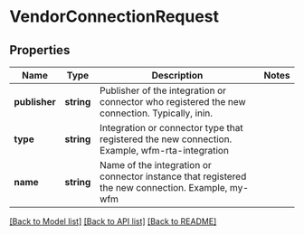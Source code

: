 # VendorConnectionRequest

## Properties
Name | Type | Description | Notes
------------ | ------------- | ------------- | -------------
**publisher** | **string** | Publisher of the integration or connector who registered the new connection. Typically, inin. | 
**type** | **string** | Integration or connector type that registered the new connection. Example, wfm-rta-integration | 
**name** | **string** | Name of the integration or connector instance that registered the new connection. Example, my-wfm | 

[[Back to Model list]](../README.md#documentation-for-models) [[Back to API list]](../README.md#documentation-for-api-endpoints) [[Back to README]](../README.md)


